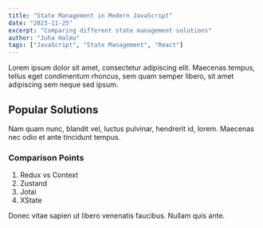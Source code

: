 ```yaml
---
title: "State Management in Modern JavaScript"
date: "2023-11-25"
excerpt: "Comparing different state management solutions"
author: "Juha Halmu"
tags: ["JavaScript", "State Management", "React"]
---
```


Lorem ipsum dolor sit amet, consectetur adipiscing elit. Maecenas tempus, tellus eget condimentum rhoncus, sem quam semper libero, sit amet adipiscing sem neque sed ipsum.

## Popular Solutions

Nam quam nunc, blandit vel, luctus pulvinar, hendrerit id, lorem. Maecenas nec odio et ante tincidunt tempus.

### Comparison Points

1. Redux vs Context
2. Zustand
3. Jotai
4. XState

Donec vitae sapien ut libero venenatis faucibus. Nullam quis ante.
